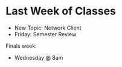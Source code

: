 
# Last Week of Classes

 - New Topic: Network Client
 - Friday: Semester Review
 
Finals week:
 
 - Wednesday @ 8am 

